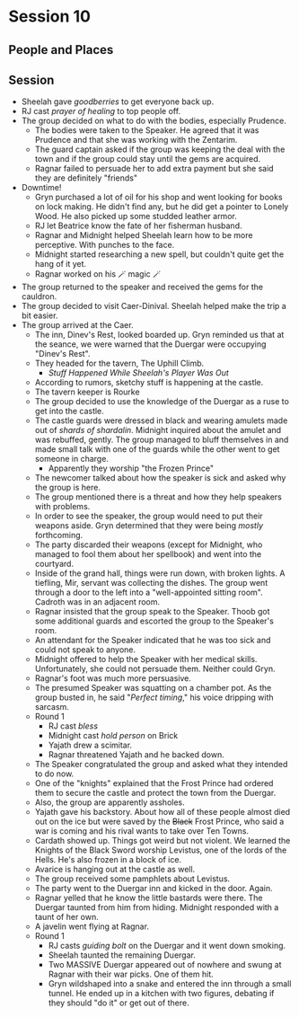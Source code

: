 # Session 10
## People and Places
## Session
* Sheelah gave _goodberries_ to get everyone back up.
* RJ cast _prayer of healing_ to top people off.
* The group decided on what to do with the bodies, especially Prudence.
	* The bodies were taken to the Speaker. He agreed that it was Prudence and that she was working with the Zentarim.
	* The guard captain asked if the group was keeping the deal with the town and if the group could stay until the gems are acquired.
	* Ragnar failed to persuade her to add extra payment but she said they are definitely "friends"
* Downtime!
	* Gryn purchased a lot of oil for his shop and went looking for books on lock making. He didn't find any, but he did get a pointer to Lonely Wood. He also picked up some studded leather armor.
	* RJ let Beatrice know the fate of her fisherman husband.
	* Ragnar and Midnight helped Sheelah learn how to be more perceptive. With punches to the face.
	* Midnight started researching a new spell, but couldn't quite get the hang of it yet.
	* Ragnar worked on his 🪄 magic 🪄
* The group returned to the speaker and received the gems for the cauldron.
* The group decided to visit Caer-Dinival. Sheelah helped make the trip a bit easier.
* The group arrived at the Caer.
	* The inn, Dinev's Rest, looked boarded up. Gryn reminded us that at the seance, we were warned that the Duergar were occupying "Dinev's Rest".
	* They headed for the tavern, The Uphill Climb.
		* _Stuff Happened While Sheelah's Player Was Out_
	* According to rumors, sketchy stuff is happening at the castle.
	* The tavern keeper is Rourke
	* The group decided to use the knowledge of the Duergar as a ruse to get into the castle.
	* The castle guards were dressed in black and wearing amulets made out of _shards of shardalin_. Midnight inquired about the amulet and was rebuffed, gently. The group managed to bluff themselves in and made small talk with one of the guards while the other went to get someone in charge.
		* Apparently they worship "the Frozen Prince"
	* The newcomer talked about how the speaker is sick and asked why the group is here.
	* The group mentioned there is a threat and how they help speakers with problems.
	* In order to see the speaker, the group would need to put their weapons aside. Gryn determined that they were being _mostly_ forthcoming.
	* The party discarded their weapons (except for Midnight, who managed to fool them about her spellbook) and went into the courtyard.
	* Inside of the grand hall, things were run down, with broken lights. A tiefling, Mir, servant was collecting the dishes. The group went through a door to the left into a "well-appointed sitting room". Cadroth was in an adjacent room.
	* Ragnar insisted that the group speak to the Speaker. Thoob got some additional guards and escorted the group to the Speaker's room.
	* An attendant for the Speaker indicated that he was too sick and could not speak to anyone.
	* Midnight offered to help the Speaker with her medical skills. Unfortunately, she could not persuade them. Neither could Gryn.
	* Ragnar's foot was much more persuasive.
	* The presumed Speaker was squatting on a chamber pot. As the group busted in, he said "_Perfect timing_," his voice dripping with sarcasm.
	* Round 1
		* RJ cast _bless_
		* Midnight cast _hold person_ on Brick
		* Yajath drew a scimitar.
		* Ragnar threatened Yajath and he backed down.
	* The Speaker congratulated the group and asked what they intended to do now.
	* One of the "knights" explained that the Frost Prince had ordered them to secure the castle and protect the town from the Duergar.
	* Also, the group are apparently assholes.
	* Yajath gave his backstory. About how all of these people almost died out on the ice but were saved by the ~~Black~~ Frost Prince, who said a war is coming and his rival wants to take over Ten Towns.
	* Cardath showed up. Things got weird but not violent. We learned the Knights of the Black Sword worship Levistus, one of the lords of the Hells. He's also frozen in a block of ice.
	* Avarice is hanging out at the castle as well.
	* The group received some pamphlets about Levistus.
	* The party went to the Duergar inn and kicked in the door. Again.
	* Ragnar yelled that he know the little bastards were there. The Duergar taunted from him from hiding. Midnight responded with a taunt of her own.
	* A javelin went flying at Ragnar.
	* Round 1
		* RJ casts _guiding bolt_ on the Duergar and it went down smoking.
		* Sheelah taunted the remaining Duergar.
		* Two MASSIVE Duergar appeared out of nowhere and swung at Ragnar with their war picks. One of them hit.
		* Gryn wildshaped into a snake and entered the inn through a small tunnel. He ended up in a kitchen with two figures, debating if they should "do it" or get out of there.
<!--stackedit_data:
eyJoaXN0b3J5IjpbLTE4MzkyMDE3OSwxNDQ2MDkxNDA3LDE4NT
k3OTYyNDQsMTg3MzU1MjA2OCwyMTM3NDYzNDQ4LDEyMTY2MzM1
OCwtMTI2NDc2MjA4MSwxNTAwMzM5MTkxLDU2MzU0MTYxMiwtMT
YxOTg4OTAzNSw1Mjg2ODIyOCw5MjY2NzgwMjgsLTEzOTg2MzUz
NywtMTM1MzI1OTg4OCwtMTY3NDc0NDUxLC0yMDE1NjM5NjQ2LC
0xODA0ODAxODgyLDgyODE2OTU4MSwxNTg2NzU0MDE5LC04MjE4
ODM1NTldfQ==
-->